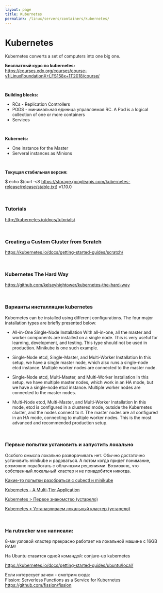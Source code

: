 ```yaml
---
layout: page
title: Kubernetes
permalink: /linux/servers/containers/kubernetes/
---
```


# Kubernetes

Kubernetes converts a set of computers into one big one.


**Бесплатный курс по kubernetes:**  
https://courses.edx.org/courses/course-v1:LinuxFoundationX+LFS158x+1T2018/course/

<br/>

**Building blocks:**

- RCs - Replication Controllers  
- PODS - минимальная единица управляемая RC. A Pod is a logical collection of one or more containers
- Services

<br/>

**Kubernets:**

- One instance for the Master
- Serveral instances as Minions


<br/>

**Текущая стабильная версия:**

$ echo $(curl -sS https://storage.googleapis.com/kubernetes-release/release/stable.txt)
v1.10.0

<br/>

### Tutorials  

http://kubernetes.io/docs/tutorials/

<br/>

### Creating a Custom Cluster from Scratch  

https://kubernetes.io/docs/getting-started-guides/scratch/


<br/>

### Kubernetes The Hard Way

https://github.com/kelseyhightower/kubernetes-the-hard-way

<br/>

### Варианты инсталляции kubernetes

Kubernetes can be installed using different configurations. The four major installation types are briefly presented below:

* All-in-One Single-Node Installation
With all-in-one, all the master and worker components are installed on a single node. This is very useful for learning, development, and testing. This type should not be used in production. Minikube is one such example.

* Single-Node etcd, Single-Master, and Multi-Worker Installation
In this setup, we have a single master node, which also runs a single-node etcd instance. Multiple worker nodes are connected to the master node.

* Single-Node etcd, Multi-Master, and Multi-Worker Installation
In this setup, we have multiple master nodes, which work in an HA mode, but we have a single-node etcd instance. Multiple worker nodes are connected to the master nodes.

* Multi-Node etcd, Multi-Master, and Multi-Worker Installation
In this mode, etcd is configured in a clustered mode, outside the Kubernetes cluster, and the nodes connect to it. The master nodes are all configured in an HA mode, connecting to multiple worker nodes. This is the most advanced and recommended production setup.




<br/>

### Первые попытки установить и запустить локально


Особого смысла локально разворачивать нет. Обычно достаточно установить minikube и радоваться. А потом когда придет понимание, возможно поработать с облачными решениями. Возможно, что собственный локальный кластер и не понадобится никогда.


[Какие-то попытки разобраться с cubectl и minikube](/linux/servers/containers/kubernetes/cubect-minikube/) 


[Kubernetes - A Multi-Tier Application](/linux/servers/containers/kubernetes/multi-tier-application/) 


[Kubernetes > Первое знакомство (устарело)](/linux/servers/containers/kubernetes/first-look/)  

[Kubernetes > Устанавливаем локальный кластер (устарело)](/linux/servers/containers/kubernetes/local-cluster/)  


<br/>

### На rutracker мне написали:

8-ми узловой кластер прекрасно работает на локальной машине с 16GB RAM!

На Ubuntu ставится одной командой:
conjure-up kubernetes

https://kubernetes.io/docs/getting-started-guides/ubuntu/local/

Если интересует зачем - смотрим сюда:  
Fission: Serverless Functions as a Service for Kubernetes  
https://github.com/fission/fission
